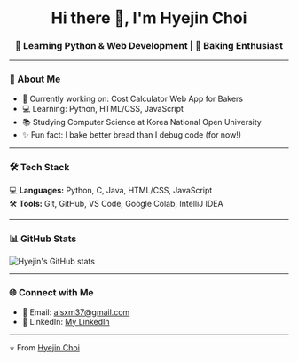 <h1 align="center">Hi there 👋, I'm Hyejin Choi</h1>
<h3 align="center">🌱 Learning Python & Web Development | 🥖 Baking Enthusiast</h3>

---

### 🚀 About Me
- 🎯 Currently working on: Cost Calculator Web App for Bakers  
- 💻 Learning: Python, HTML/CSS, JavaScript  
- 📚 Studying Computer Science at Korea National Open University  
- ✨ Fun fact: I bake better bread than I debug code (for now!)

---

### 🛠 Tech Stack
💻 **Languages:** Python, C, Java, HTML/CSS, JavaScript  
🛠 **Tools:** Git, GitHub, VS Code, Google Colab, IntelliJ IDEA 

---

### 📊 GitHub Stats
![Hyejin's GitHub stats](https://github-readme-stats.vercel.app/api?username=CELINA-chj&show_icons=true&theme=radical)

---

### 🌐 Connect with Me
- 📧 Email: alsxm37@gmail.com  
- 💼 LinkedIn: [My LinkedIn](https://linkedin.com/in/CELINA-chj)  

---

⭐️ From [Hyejin Choi](https://github.com/CELINA-chj)
